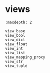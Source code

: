 # views

```{toctree}
:maxdepth: 2

view_base
view_bool
view_dict
view_float
view_int
view_list
view_mapping_proxy
view_str
view_tuple
```
